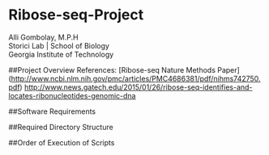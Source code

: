 # Ribose-seq-Project
Alli Gombolay, M.P.H  
Storici Lab | School of Biology  
Georgia Institute of Technology  

##Project Overview
References: [Ribose-seq Nature Methods Paper] (http://www.ncbi.nlm.nih.gov/pmc/articles/PMC4686381/pdf/nihms742750.pdf)
http://www.news.gatech.edu/2015/01/26/ribose-seq-identifies-and-locates-ribonucleotides-genomic-dna

##Software Requirements

##Required Directory Structure

##Order of Execution of Scripts
